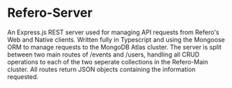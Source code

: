 # Refero-Server

An Express.js REST server used for managing API requests from Refero's Web and Native clients.  Written fully in Typescript and using the Mongoose ORM to manage requests to the MongoDB Atlas cluster.  The server is split between two main routes of /events and /users, handling all CRUD operations to each of the two seperate collections in the Refero-Main cluster.  All routes return JSON objects containing the information requested.
